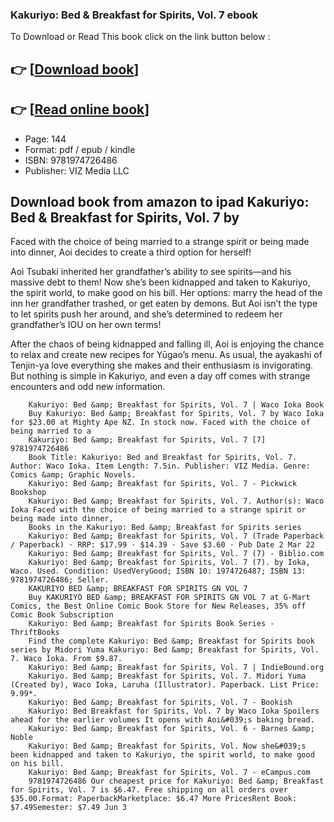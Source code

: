 ### Kakuriyo: Bed & Breakfast for Spirits, Vol. 7  ebook

To Download or Read This book click on the link button below :

## 👉  [**[Download book](http://filesbooks.info/download.php?group=book&from=github.com&id=620288&lnk=1081 "Download book")**]

## 👉  [**[Read online book](http://filesbooks.info/download.php?group=book&from=github.com&id=620288&lnk=1081 "Read online book")**]


* Page: 144
* Format: pdf / epub / kindle
* ISBN: 9781974726486
* Publisher: VIZ Media LLC



## Download book from amazon to ipad Kakuriyo: Bed & Breakfast for Spirits, Vol. 7  by 



Faced with the choice of being married to a strange spirit or being made into dinner, Aoi decides to create a third option for herself!

 Aoi Tsubaki inherited her grandfather’s ability to see spirits—and his massive debt to them! Now she’s been kidnapped and taken to Kakuriyo, the spirit world, to make good on his bill. Her options: marry the head of the inn her grandfather trashed, or get eaten by demons. But Aoi isn’t the type to let spirits push her around, and she’s determined to redeem her grandfather’s IOU on her own terms!

 After the chaos of being kidnapped and falling ill, Aoi is enjoying the chance to relax and create new recipes for Yūgao’s menu. As usual, the ayakashi of Tenjin-ya love everything she makes and their enthusiasm is invigorating. But nothing is simple in Kakuriyo, and even a day off comes with strange encounters and odd new information.


        Kakuriyo: Bed &amp; Breakfast for Spirits, Vol. 7 | Waco Ioka Book
        Buy Kakuriyo: Bed &amp; Breakfast for Spirits, Vol. 7 by Waco Ioka for $23.00 at Mighty Ape NZ. In stock now. Faced with the choice of being married to a 
        Kakuriyo: Bed &amp; Breakfast for Spirits, Vol. 7 [7] 9781974726486
        Book Title: Kakuriyo: Bed and Breakfast for Spirits, Vol. 7. Author: Waco Ioka. Item Length: 7.5in. Publisher: VIZ Media. Genre: Comics &amp; Graphic Novels.
        Kakuriyo: Bed &amp; Breakfast for Spirits, Vol. 7 - Pickwick Bookshop
        Kakuriyo: Bed &amp; Breakfast for Spirits, Vol. 7. Author(s): Waco Ioka Faced with the choice of being married to a strange spirit or being made into dinner, 
        Books in the Kakuriyo: Bed &amp; Breakfast for Spirits series
        Kakuriyo: Bed &amp; Breakfast for Spirits, Vol. 7 (Trade Paperback / Paperback) · RRP: $17.99 · $14.39 · Save $3.60 · Pub Date 2 Mar 22 
        Kakuriyo: Bed &amp; Breakfast for Spirits, Vol. 7 (7) - Biblio.com
        Kakuriyo: Bed &amp; Breakfast for Spirits, Vol. 7 (7). by Ioka, Waco. Used. Condition: UsedVeryGood; ISBN 10: 1974726487; ISBN 13: 9781974726486; Seller.
        KAKURIYO BED &amp; BREAKFAST FOR SPIRITS GN VOL 7
        Buy KAKURIYO BED &amp; BREAKFAST FOR SPIRITS GN VOL 7 at G-Mart Comics, the Best Online Comic Book Store for New Releases, 35% off Comic Book Subscription 
        Kakuriyo: Bed &amp; Breakfast for Spirits Book Series - ThriftBooks
        Find the complete Kakuriyo: Bed &amp; Breakfast for Spirits book series by Midori Yuma Kakuriyo: Bed &amp; Breakfast for Spirits, Vol. 7. Waco Ioka. From $9.87.
        Kakuriyo: Bed &amp; Breakfast for Spirits, Vol. 7 | IndieBound.org
        Kakuriyo. Bed &amp; Breakfast for Spirits, Vol. 7. Midori Yuma (Created by), Waco Ioka, Laruha (Illustrator). Paperback. List Price: 9.99*.
        Kakuriyo: Bed &amp; Breakfast for Spirits, Vol. 7 - Bookish
        Kakuriyo: Bed Breakfast for Spirits, Vol. 7 by Waco Ioka Spoilers ahead for the earlier volumes It opens with Aoi&#039;s baking bread.
        Kakuriyo: Bed &amp; Breakfast for Spirits, Vol. 6 - Barnes &amp; Noble
        Kakuriyo: Bed &amp; Breakfast for Spirits, Vol. Now she&#039;s been kidnapped and taken to Kakuriyo, the spirit world, to make good on his bill.
        Kakuriyo: Bed &amp; Breakfast for Spirits, Vol. 7 - eCampus.com
        9781974726486 Our cheapest price for Kakuriyo: Bed &amp; Breakfast for Spirits, Vol. 7 is $6.47. Free shipping on all orders over $35.00.Format: PaperbackMarketplace: $6.47 More PricesRent Book: $7.49Semester: $7.49 Jun 3
    




